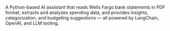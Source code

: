 A Python-based AI assistant that reads Wells Fargo bank statements in PDF format, extracts and analyzes spending data, and provides insights, categorization, and budgeting suggestions — all powered by LangChain, OpenAI, and LLM tooling.
